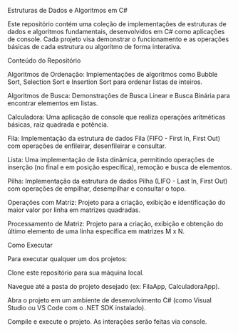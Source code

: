 Estruturas de Dados e Algoritmos em C#

Este repositório contém uma coleção de implementações de estruturas de dados e algoritmos fundamentais, desenvolvidos em C# como aplicações de console. Cada projeto visa demonstrar o funcionamento e as operações básicas de cada estrutura ou algoritmo de forma interativa.

Conteúdo do Repositório

Algoritmos de Ordenação: Implementações de algoritmos como Bubble Sort, Selection Sort e Insertion Sort para ordenar listas de inteiros.

Algoritmos de Busca: Demonstrações de Busca Linear e Busca Binária para encontrar elementos em listas.

Calculadora: Uma aplicação de console que realiza operações aritméticas básicas, raiz quadrada e potência.

Fila: Implementação da estrutura de dados Fila (FIFO - First In, First Out) com operações de enfileirar, desenfileirar e consultar.

Lista: Uma implementação de lista dinâmica, permitindo operações de inserção (no final e em posição específica), remoção e busca de elementos.

Pilha: Implementação da estrutura de dados Pilha (LIFO - Last In, First Out) com operações de empilhar, desempilhar e consultar o topo.

Operações com Matriz: Projeto para a criação, exibição e identificação do maior valor por linha em matrizes quadradas.

Processamento de Matriz: Projeto para a criação, exibição e obtenção do último elemento de uma linha específica em matrizes M x N.

Como Executar

Para executar qualquer um dos projetos:

Clone este repositório para sua máquina local.

Navegue até a pasta do projeto desejado (ex: FilaApp, CalculadoraApp).

Abra o projeto em um ambiente de desenvolvimento C# (como Visual Studio ou VS Code com o .NET SDK instalado).

Compile e execute o projeto. As interações serão feitas via console.

